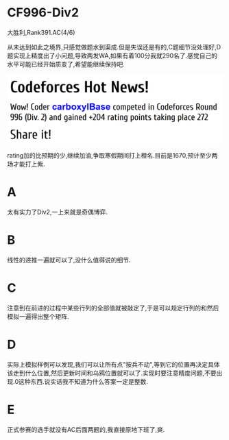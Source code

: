 # CF996-Div2

大胜利,Rank391.AC(4/6)

从未达到如此之境界,只感觉做题水到渠成.但是失误还是有的,C题细节没处理好,D题实现上精度出了小问题,导致两发WA,如果有着100分我就290名了.感觉自己的水平可能已经开始质变了,希望能继续保持吧.

![Rating++](01.png)

rating加的比预期的少,继续加油,争取寒假期间打上橙名.目前是1670,预计至少两场才能打上紫.

# A
太有实力了Div2,一上来就是奇偶博弈.

# B
线性的递推一遍就可以了,没什么值得说的细节.

# C
注意到在前进的过程中某些行列的全部值就被敲定了,于是可以规定行列的和然后模拟一遍得出整个矩阵.

# D
实际上模拟样例可以发现,我们可以让所有点"按兵不动",等到它的位置再决定具体该走到什么位置,然后更新时间和乌鸦位置就可以了.实现时要注意精度问题,不要出现.0这种东西.说实话我不知道为什么答案一定是整数.

# E
正式参赛的选手就没有AC后面两题的,我直接原地下班了,爽.

